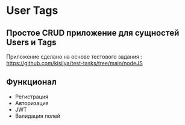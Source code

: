 # User Tags 

## Простое CRUD приложение для сущностей Users и Tags

Приложение сделано на основе тестового задания : https://github.com/kisilya/test-tasks/tree/main/nodeJS 

## Функционал

- Регистрация
- Авторизация
- JWT
- Валидация полей
